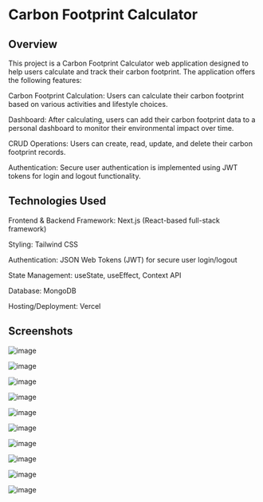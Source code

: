 # Carbon Footprint Calculator
## Overview
This project is a Carbon Footprint Calculator web application designed to help users calculate and track their carbon footprint. The application offers the following features:

Carbon Footprint Calculation: Users can calculate their carbon footprint based on various activities and lifestyle choices.

Dashboard: After calculating, users can add their carbon footprint data to a personal dashboard to monitor their environmental impact over time.

CRUD Operations: Users can create, read, update, and delete their carbon footprint records.

Authentication: Secure user authentication is implemented using JWT tokens for login and logout functionality.

## Technologies Used
Frontend & Backend Framework: Next.js (React-based full-stack framework)

Styling: Tailwind CSS

Authentication: JSON Web Tokens (JWT) for secure user login/logout

State Management: useState, useEffect, Context API 

Database: MongoDB 

Hosting/Deployment: Vercel 

## Screenshots

![image](https://github.com/user-attachments/assets/49794c99-d577-4464-9911-008a90873296)

![image](https://github.com/user-attachments/assets/04c10af8-68e9-4a5e-8271-bb7f3815b886)

![image](https://github.com/user-attachments/assets/fd70ea48-bca8-44b3-9f61-6bbeeb7b0f8a)

![image](https://github.com/user-attachments/assets/94d897b0-8088-43db-92a8-6e4892ab20ca)

![image](https://github.com/user-attachments/assets/9f5a1c33-f883-4a59-9d9e-63ca40b2c298)

![image](https://github.com/user-attachments/assets/7965a7e4-87c4-42d1-a8fb-4c93b7f81646)

![image](https://github.com/user-attachments/assets/32ff011d-71a9-4fe1-828a-c2d5598b9e6e)

![image](https://github.com/user-attachments/assets/0342cda9-5942-4e00-b6d8-eac1e9e88ca2)

![image](https://github.com/user-attachments/assets/09d1a2af-43f4-4059-99fe-6fa3e31ab296)

![image](https://github.com/user-attachments/assets/b1f41582-e098-400d-b1ba-fa15c7d57a07)









